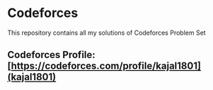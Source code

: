 # Codeforces
This repository contains all my solutions of Codeforces Problem Set

## Codeforces Profile: [https://codeforces.com/profile/kajal1801](kajal1801)
